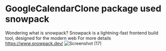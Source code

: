 ﻿# GoogleCalendarClone package used snowpack
 Wondering what is snowpack? 
 Snowpack is a lightning-fast frontend build tool, designed for the modern web 
 For more details https://www.snowpack.dev/
![Screenshot (17)](https://user-images.githubusercontent.com/64830202/128226480-ca4c1ba1-3c61-4b71-bd88-f96d917e14f5.png)
